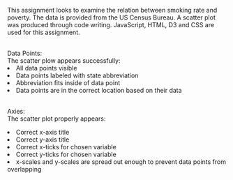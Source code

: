 This assignment looks to examine the relation between smoking rate and poverty. The data is provided from the US Census Bureau. A scatter plot was produced through code writing. JavaScript, HTML, D3 and CSS are used for this assignment. 

</br>
Data Points:</br>
The scatter plow appears successfully:
<li>All data points visible</li>
<li>Data points labeled with state abbreviation</li>
<li>Abbreviation fits inside of data point</li> 
<li>Data points are in the correct location based on their data</li>

</br>

Axies:</br>
The scatter plot properly appears:
<li>Correct x-axis title</li>
<li>Correct y-axis title</li>
<li>Correct x-ticks for chosen variable</li>
<li>Correct y-ticks for chosen variable</li>
<li>x-scales and y-scales are spread out enough to prevent data points from overlapping</li>
